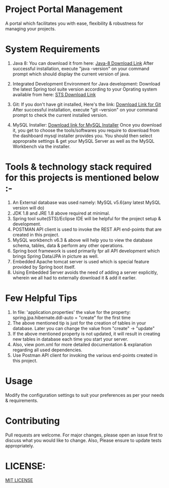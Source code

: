 # Project Portal Management
A portal which facilitates you with ease, flexibility & robustness for managing your projects.

# System Requirements
1) Java 8: You can download it from here: [Java-8 Download Link](https://www.oracle.com/technetwork/java/javase/downloads/jdk8-downloads-2133151.html) 
After successful installation, execute "java -version" on your command prompt which should display the current version of java.

2) Integrated Development Environment for Java development: 
Download the latest Spring tool suite version according to your Oprating system available from here: [STS Download Link](https://spring.io/tools)

3) Git: If you don't have git installed, Here's the link: [Download Link for Git](https://git-scm.com/downloads)
After successful installation, execute "git –version" on your command prompt to check the current installed version.

4) MySQL Installer: [Download link for MySQL Installer](https://dev.mysql.com/downloads/installer/)
Once you download it, you get to choose the tools/softwares you require to download from the dashboard mysql installer provides you.
You should then select appropraite settings & get your MySQL Server as well as the MySQL Workbench via the installer.


# Tools & technology stack required for this projects is mentioned below :-
1) An External database was used namely: MySQL v5.6(any latest MySQL version will do)
2) JDK 1.8 and JRE 1.8 above required at minimal.
3) Spring tool suite(STS)/Eclipse IDE will be helpful for the project setup & development.
4) POSTMAN API client is used to invoke the REST API end-points that are created in this project.
5) MySQL workbench v6.3 & above will help you to view the database schema, tables, data & perform any other operations.
6) Spring boot framework is used primarily fpr all API development which brings Spring Data/JPA in picture as well.
7) Embedded Apache tomcat server is used which is special feature provided by Spring boot itself.
8) Using Embedded Server avoids the need of adding a server explicitly, wherein we all had to externally download it & add it earlier.

# Few Helpful Tips
1) In file: 'application.properties' the value for the property: spring.jpa.hibernate.ddl-auto = "create" for the first time
2) The above mentioned tip is just for the creation of tables in your database. Later you can change the value from "create" -> "update"
3) If the above mentioned property is not updated, it will result in creating new tables in database each time you start your server.
4) Also, view pom.xml for more detailed documentation & explanation regarding all used dependencies.
5) Use Postman API client for invoking the various end-points created in this project.

# Usage
Modify the configuration settings to suit your preferences as per your needs & requirements.

# Contributing
Pull requests are welcome.
For major changes, please open an issue first to discuss what you would like to change.
Also, Please ensure to update tests appropriately.

# LICENSE: 
[MIT LICENSE](https://choosealicense.com/licenses/mit/)
